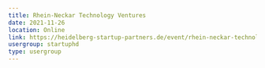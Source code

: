```yaml
---
title: Rhein-Neckar Technology Ventures
date: 2021-11-26
location: Online
link: https://heidelberg-startup-partners.de/event/rhein-neckar-technology-ventures/
usergroup: startuphd
type: usergroup
---
```


